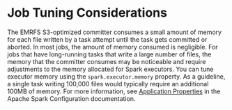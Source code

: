 # Job Tuning Considerations<a name="emr-spark-committer-tuning"></a>

The EMRFS S3\-optimized committer consumes a small amount of memory for each file written by a task attempt until the task gets committed or aborted\. In most jobs, the amount of memory consumed is negligible\. For jobs that have long\-running tasks that write a large number of files, the memory that the committer consumes may be noticeable and require adjustments to the memory allocated for Spark executors\. You can tune executor memory using the `spark.executor.memory` property\. As a guideline, a single task writing 100,000 files would typically require an additional 100MB of memory\. For more information, see [Application Properties](https://spark.apache.org/docs/latest/configuration.html#application-properties) in the Apache Spark Configuration documentation\.